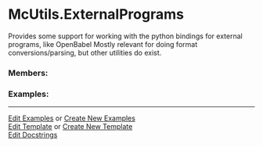 # <a id="McUtils.ExternalPrograms">McUtils.ExternalPrograms</a>
    
Provides some support for working with the python bindings for external programs, like OpenBabel
Mostly relevant for doing format conversions/parsing, but other utilities do exist.

### Members:



### Examples:



___

[Edit Examples](https://github.com/McCoyGroup/References/edit/gh-pages/Documentation/examples/McUtils/ExternalPrograms.md) or 
[Create New Examples](https://github.com/McCoyGroup/References/new/gh-pages/?filename=Documentation/examples/McUtils/ExternalPrograms.md) <br/>
[Edit Template](https://github.com/McCoyGroup/References/edit/gh-pages/Documentation/templates/McUtils/ExternalPrograms.md) or 
[Create New Template](https://github.com/McCoyGroup/References/new/gh-pages/?filename=Documentation/templates/McUtils/ExternalPrograms.md) <br/>
[Edit Docstrings](https://github.com/McCoyGroup/McUtils/edit/master/ExternalPrograms/__init__.py?message=Update%20Docs)
